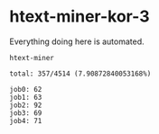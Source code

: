 # htext-miner-kor-3

Everything doing here is automated.

```
htext-miner

total: 357/4514 (7.90872840053168%)

job0: 62
job1: 63
job2: 92
job3: 69
job4: 71
```